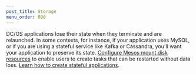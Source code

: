 ```yaml
---
post_title: Storage
menu_order: 090
---
```


DC/OS applications lose their state when they terminate and are relaunched. In some contexts, for instance, if your application uses MySQL, or if you are using a stateful service like Kafka or Cassandra, you'll want your application to preserve its state. [Configure Mesos mount disk resources](/docs/1.10/storage/mount-disk-resources/) to enable users to create tasks that can be restarted without data loss. [Learn how to create stateful applications](/docs/1.10/storage/persistent-volume/).
